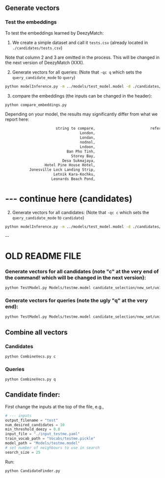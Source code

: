 ## Generate vectors

### Test the embeddings

To test the embeddings learned by DeezyMatch:

1. We create a simple dataset and call it `tests.csv` (already located in `./candidates/tests.csv`)

Note that column 2 and 3 are omitted in the process. This will be changed in the next version of DeezyMatch (XXX).

2. Generate vectors for all queries: (Note that `-qc q` which sets the `query_candidate_mode` to `query`)

```bash
python modelInference.py -m ../models/test_model.model -d ./candidates/tests.csv -v ../vocabs/test_model.pickle -i ../input_dfm.yaml -n 10000 -mode generate_vectors -qc q
``` 

3. compare the embeddings (the inputs can be changed in the header):

```bash
python compare_embeddings.py
```

Depending on your model, the results may significantly differ from what we report here:

```bash
                       string to compare,                         reference string, l2_norm
                                  London,                                   London, 0.0
                                  Londan,                                   London, 0.046379465609788895
                                  nodnol,                                   London, 0.8457154035568237
                                  Lndoon,                                   London, 0.25316423177719116
                            Ban Pho Tinh,                                   London, 1.9595017433166504
                              Storey Bay,                                   London, 2.2820239067077637
                          Desa Sukmajaya,                                   London, 2.0710322856903076
                  Hotel Pine House Hotel,                                   London, 1.3341679573059082
           Jonesville Lock Landing Strip,                                   London, 1.1363288164138794
                      Letnik Kara-Kochku,                                   London, 1.0316883325576782
                     Leonards Beach Pond,                                   London, 0.49187901616096497
```

# --- continue here (candidates)

2. Generate vectors for all candidates: (Note that `-qc c` which sets the `query_candidate_mode` to `candidate`)

```bash
python modelInference.py -m ../models/test_model.model -d ./candidates/tests.csv -v ../vocabs/test_model.pickle -i ../input_dfm.yaml -n 10000 -mode generate_vectors -qc c
``` 

--

# OLD README FILE


### Generate vectors for all candidates (note "c" at the very end of the command! which will be changed in the next version):
```bash
python TestModel.py Models/testme.model candidate_selection/new_set/uniqueAltnamesGeonames.csv Vocabs/testme.pickle input_testme.yaml 1000 c
```

### Generate vectors for queries (note the ugly "q" at the very end):
```bash
python TestModel.py Models/testme.model candidate_selection/new_set/uniqueAltnamesGeonames.csv Vocabs/testme.pickle input_testme.yaml 32 q
```

## Combine all vectors

### Candidates
```bash
python CombineVecs.py c
```

### Queries
```bash
python CombineVecs.py q
```

## Candidate finder:
First change the inputs at the top of the file, e.g.,

```python
# --- inputs
output_filename = "test"
num_desired_candidates = 10
min_threshold_deezy = 0.8
input_file = "./input_testme.yaml"
train_vocab_path = "Vocabs/testme.pickle"
model_path = "Models/testme.model"
# set number of neighbours to use in search 
search_size = 25
```

Run:

```bash
python CandidateFinder.py
```
